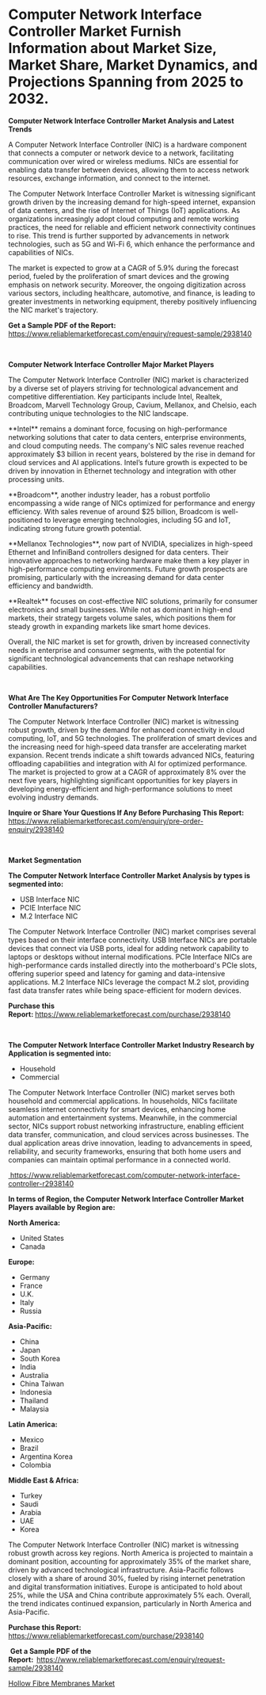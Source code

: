 <p><h1>Computer Network Interface Controller Market Furnish Information about Market Size, Market Share, Market Dynamics, and Projections Spanning from 2025 to 2032.</h1></p><p><strong>Computer Network Interface Controller Market Analysis and Latest Trends</strong></p>
<p><p>A Computer Network Interface Controller (NIC) is a hardware component that connects a computer or network device to a network, facilitating communication over wired or wireless mediums. NICs are essential for enabling data transfer between devices, allowing them to access network resources, exchange information, and connect to the internet.</p><p>The Computer Network Interface Controller Market is witnessing significant growth driven by the increasing demand for high-speed internet, expansion of data centers, and the rise of Internet of Things (IoT) applications. As organizations increasingly adopt cloud computing and remote working practices, the need for reliable and efficient network connectivity continues to rise. This trend is further supported by advancements in network technologies, such as 5G and Wi-Fi 6, which enhance the performance and capabilities of NICs.</p><p>The market is expected to grow at a CAGR of 5.9% during the forecast period, fueled by the proliferation of smart devices and the growing emphasis on network security. Moreover, the ongoing digitization across various sectors, including healthcare, automotive, and finance, is leading to greater investments in networking equipment, thereby positively influencing the NIC market's trajectory.</p></p>
<p><strong>Get a Sample PDF of the Report:&nbsp;</strong> <a href="https://www.reliablemarketforecast.com/enquiry/request-sample/2938140?utm_campaign=3458&utm_medium=2&utm_source=Github&utm_content=ia&utm_term=14032025&utm_id=computer-network-interface-controller">https://www.reliablemarketforecast.com/enquiry/request-sample/2938140</a></p>
<p>&nbsp;</p>
<p><strong>Computer Network Interface Controller Major Market Players</strong></p>
<p><p>The Computer Network Interface Controller (NIC) market is characterized by a diverse set of players striving for technological advancement and competitive differentiation. Key participants include Intel, Realtek, Broadcom, Marvell Technology Group, Cavium, Mellanox, and Chelsio, each contributing unique technologies to the NIC landscape.</p><p>**Intel** remains a dominant force, focusing on high-performance networking solutions that cater to data centers, enterprise environments, and cloud computing needs. The company's NIC sales revenue reached approximately $3 billion in recent years, bolstered by the rise in demand for cloud services and AI applications. Intel’s future growth is expected to be driven by innovation in Ethernet technology and integration with other processing units.</p><p>**Broadcom**, another industry leader, has a robust portfolio encompassing a wide range of NICs optimized for performance and energy efficiency. With sales revenue of around $25 billion, Broadcom is well-positioned to leverage emerging technologies, including 5G and IoT, indicating strong future growth potential.</p><p>**Mellanox Technologies**, now part of NVIDIA, specializes in high-speed Ethernet and InfiniBand controllers designed for data centers. Their innovative approaches to networking hardware make them a key player in high-performance computing environments. Future growth prospects are promising, particularly with the increasing demand for data center efficiency and bandwidth.</p><p>**Realtek** focuses on cost-effective NIC solutions, primarily for consumer electronics and small businesses. While not as dominant in high-end markets, their strategy targets volume sales, which positions them for steady growth in expanding markets like smart home devices.</p><p>Overall, the NIC market is set for growth, driven by increased connectivity needs in enterprise and consumer segments, with the potential for significant technological advancements that can reshape networking capabilities.</p></p>
<p>&nbsp;</p>
<p><strong>What Are The Key Opportunities For Computer Network Interface Controller Manufacturers?</strong></p>
<p><p>The Computer Network Interface Controller (NIC) market is witnessing robust growth, driven by the demand for enhanced connectivity in cloud computing, IoT, and 5G technologies. The proliferation of smart devices and the increasing need for high-speed data transfer are accelerating market expansion. Recent trends indicate a shift towards advanced NICs, featuring offloading capabilities and integration with AI for optimized performance. The market is projected to grow at a CAGR of approximately 8% over the next five years, highlighting significant opportunities for key players in developing energy-efficient and high-performance solutions to meet evolving industry demands.</p></p>
<p><strong>Inquire or Share Your Questions If Any Before Purchasing This Report:</strong> <a href="https://www.reliablemarketforecast.com/enquiry/pre-order-enquiry/2938140?utm_campaign=3458&utm_medium=2&utm_source=Github&utm_content=ia&utm_term=14032025&utm_id=computer-network-interface-controller">https://www.reliablemarketforecast.com/enquiry/pre-order-enquiry/2938140</a></p>
<p>&nbsp;</p>
<p><strong>Market Segmentation</strong></p>
<p><strong>The Computer Network Interface Controller Market Analysis by types is segmented into:</strong></p>
<p><ul><li>USB Interface NIC</li><li>PCIE Interface NIC</li><li>M.2 Interface NIC</li></ul></p>
<p><p>The Computer Network Interface Controller (NIC) market comprises several types based on their interface connectivity. USB Interface NICs are portable devices that connect via USB ports, ideal for adding network capability to laptops or desktops without internal modifications. PCIe Interface NICs are high-performance cards installed directly into the motherboard's PCIe slots, offering superior speed and latency for gaming and data-intensive applications. M.2 Interface NICs leverage the compact M.2 slot, providing fast data transfer rates while being space-efficient for modern devices.</p></p>
<p><strong>Purchase this Report:&nbsp;</strong><a href="https://www.reliablemarketforecast.com/purchase/2938140?utm_campaign=3458&utm_medium=2&utm_source=Github&utm_content=ia&utm_term=14032025&utm_id=computer-network-interface-controller">https://www.reliablemarketforecast.com/purchase/2938140</a></p>
<p>&nbsp;</p>
<p><strong>The Computer Network Interface Controller Market Industry Research by Application is segmented into:</strong></p>
<p><ul><li>Household</li><li>Commercial</li></ul></p>
<p><p>The Computer Network Interface Controller (NIC) market serves both household and commercial applications. In households, NICs facilitate seamless internet connectivity for smart devices, enhancing home automation and entertainment systems. Meanwhile, in the commercial sector, NICs support robust networking infrastructure, enabling efficient data transfer, communication, and cloud services across businesses. The dual application areas drive innovation, leading to advancements in speed, reliability, and security frameworks, ensuring that both home users and companies can maintain optimal performance in a connected world.</p></p>
<p><a href="https://www.reliablemarketforecast.com/computer-network-interface-controller-r2938140?utm_campaign=3458&utm_medium=2&utm_source=Github&utm_content=ia&utm_term=14032025&utm_id=computer-network-interface-controller">&nbsp;https://www.reliablemarketforecast.com/computer-network-interface-controller-r2938140</a></p>
<p><strong>In terms of Region, the Computer Network Interface Controller Market Players available by Region are:</strong></p>
<p>
    <p> <strong> North America: </strong>
        <ul>
            <li>United States</li>
            <li>Canada</li>
        </ul>
        </p> 
    <p> <strong> Europe: </strong>
        <ul>
            <li>Germany</li>
            <li>France</li>
            <li>U.K.</li>
            <li>Italy</li>
            <li>Russia</li>
        </ul>
        </p> 
    <p> <strong> Asia-Pacific: </strong>
        <ul>
            <li>China</li>
            <li>Japan</li>
            <li>South Korea</li>
            <li>India</li>
            <li>Australia</li>
            <li>China Taiwan</li>
            <li>Indonesia</li>
            <li>Thailand</li>
            <li>Malaysia</li>
        </ul>
        </p> 
    <p> <strong> Latin America: </strong>
        <ul>
            <li>Mexico</li>
            <li>Brazil</li>
            <li>Argentina Korea</li>
            <li>Colombia</li>
        </ul>
        </p> 
    <p> <strong> Middle East & Africa: </strong>
        <ul>
            <li>Turkey</li>
            <li>Saudi</li>
            <li>Arabia</li>
            <li>UAE</li>
            <li>Korea</li>
        </ul>
    </p>
    </p>
<p><p>The Computer Network Interface Controller (NIC) market is witnessing robust growth across key regions. North America is projected to maintain a dominant position, accounting for approximately 35% of the market share, driven by advanced technological infrastructure. Asia-Pacific follows closely with a share of around 30%, fueled by rising internet penetration and digital transformation initiatives. Europe is anticipated to hold about 25%, while the USA and China contribute approximately 5% each. Overall, the trend indicates continued expansion, particularly in North America and Asia-Pacific.</p></p>
<p><strong>Purchase this Report: </strong><a href="https://www.reliablemarketforecast.com/purchase/2938140?utm_campaign=3458&utm_medium=2&utm_source=Github&utm_content=ia&utm_term=14032025&utm_id=computer-network-interface-controller">https://www.reliablemarketforecast.com/purchase/2938140</a></p>
<p>&nbsp;<strong>Get a Sample PDF of the Report:&nbsp;&nbsp;</strong><a href="https://www.reliablemarketforecast.com/enquiry/request-sample/2938140?utm_campaign=3458&utm_medium=2&utm_source=Github&utm_content=ia&utm_term=14032025&utm_id=computer-network-interface-controller">https://www.reliablemarketforecast.com/enquiry/request-sample/2938140</a></p>
<p><strong></strong></p>
<p><p><a href="https://github.com/porstheftyux/Market-Research-Report-List-1/blob/main/hollow-fibre-membranes-market.md?utm_campaign=3458&utm_medium=2&utm_source=Github&utm_content=ia&utm_term=14032025&utm_id=computer-network-interface-controller">Hollow Fibre Membranes Market</a></p></p>